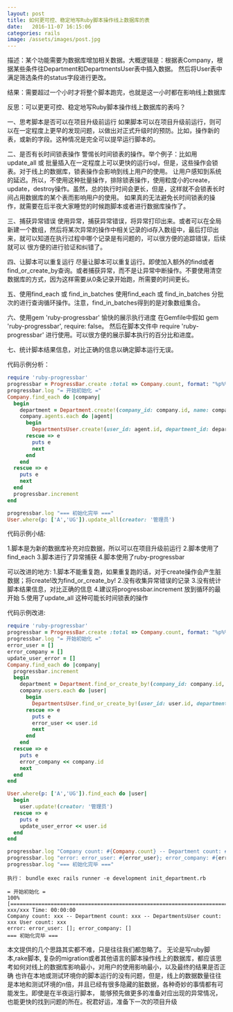 ```yaml
---
layout: post
title: 如何更可控、稳定地写Ruby脚本操作线上数据库的表
date:   2016-11-07 16:15:06
categories: rails
image: /assets/images/post.jpg
---
```


描述：某个功能需要为数据库增加相关数据。大概逻辑是：根据表Company，根据某些条件往Department和DepartmentsUser表中插入数据。
然后将User表中满足筛选条件的status字段进行更改。

结果：需要超过一个小时才将整个脚本跑完，也就是这一小时都在影响线上数据库

反思：可以更更可控、稳定地写Ruby脚本操作线上数据库的表吗？

一、思考脚本是否可以在项目升级前运行
  如果脚本可以在项目升级前运行，则可以在一定程度上更早的发现问题，以做出对正式升级时的预防。比如，操作新的表，或新的字段。这种情况是完全可以提早运行脚本的。

二、是否有长时间锁表操作
  警惕长时间锁表的操作。举个例子：比如用update_all 或 批量插入在一定程度上可以更快的运行sql，但是，这些操作会锁表。对于线上的数据库，锁表操作会影响到线上用户的使用。
  让用户感知到系统的延迟。所以，不使用这种批量操作，排除锁表操作，使用粒度小的create，update，destroy操作。虽然，总的执行时间会更长，但是，这样就不会锁表长时间占用数据库的某个表而影响用户的使用。
  如果真的无法避免长时间锁表的操作，就需要在后半夜大家睡觉的时候跑脚本或者进行数据库操作了。

三、捕获异常错误
  使用异常，捕获异常错误，将异常打印出来。或者可以在全局新建一个数组，然后将某次异常的操作中相关记录的id存入数组中，最后打印出来，就可以知道在执行过程中哪个记录是有问题的，可以很方便的追踪错误，后续就可以
  很方便的进行验证和纠错了。

四、让脚本可以重复运行
  尽量让脚本可以重复运行。即使加入额外的find或者find_or_create_by查询。或者捕获异常，而不是让异常中断操作。不要使用清空数据库的方式，因为这样需要从0条记录开始跑，所需要的时间更长。

五、使用find_each 或 find_in_batches
  使用find_each 或 find_in_batches 分批次的进行查询循环操作。注意，find_in_batches得到的是对象数组集合。

六、使用gem 'ruby-progressbar' 愉快的展示执行进度
  在Gemfile中假如 gem 'ruby-progressbar', require: false。 然后在脚本文件中  require 'ruby-progressbar' 进行使用。可以很方便的展示脚本执行的百分比和进度。

七、统计脚本结果信息，对比正确的信息以确定脚本运行无误。

代码示例分析：

```ruby
require 'ruby-progressbar'
progressbar = ProgressBar.create :total => Company.count, format: "%p%% [%B] %c/%C %E"
progressbar.log "= 开始初始化 ="
Company.find_each do |company|
  begin
    department = Department.create!(company_id: company.id, name: company.subdomain, parent_id: 0, is_default: true)
    company.agents.each do |agent|
      begin
        DepartmentsUser.create!(user_id: agent.id, department_id: department.id)
      rescue => e
        puts e
        next
      end
    end
  rescue => e
    puts e
    next
  end
  progressbar.increment
end

progressbar.log "=== 初始化完毕 ==="
User.where(p: ['A','UG']).update_all(creator: '管理员')
```

代码示例小结:

1.脚本是为新的数据库补充对应数据，所以可以在项目升级前运行
2.脚本使用了find_each
3.脚本进行了异常捕获
4.脚本使用了ruby-progressbar

可以改进的地方:
1.脚本不能重复跑，如果重复跑的话，对于create操作会产生脏数据；将create!改为find_or_create_by!
2.没有收集异常错误的记录
3.没有统计脚本结果信息，对比正确的信息
4.建议将progressbar.increment 放到循环的最开始
5.使用了update_all 这种可能长时间锁表的操作

代码示例改进:

```ruby
require 'ruby-progressbar'
progressbar = ProgressBar.create :total => Company.count, format: "%p%% [%B] %c/%C %E"
progressbar.log "= 开始初始化 ="
error_user = []
error_company = []
update_user_error = []
Company.find_each do |company|
  progressbar.increment
  begin
    department = Department.find_or_create_by!(company_id: company.id, name: company.subdomain, parent_id: 0, is_default: true)
    company.users.each do |user|
      begin
        DepartmentsUser.find_or_create_by!(user_id: user.id, department_id: department.id)
      rescue => e
        puts e
        error_user << user.id
        next
      end
    end
  rescue => e
    puts e
    error_company << company.id
    next
  end
end

User.where(p: ['A','UG']).find_each do |user|
  begin
    user.update!(creator: '管理员')
  rescue => e
    puts e
    update_user_error << user.id
  end
end

progressbar.log "Company count: #{Company.count} -- Department count: #{Department.count} -- DepartmentsUser count: #{DepartmentsUser.count} User count: #{User.count}"
progressbar.log "error: error_user: #{error_user}; error_company: #{error_company}"
progressbar.log "=== 初始化完毕 ==="
```

```
执行： bundle exec rails runner -e development init_department.rb

= 开始初始化 =                                                                                                                                                                        
100% [======================================================================================================================================================================] xxx/xxx Time: 00:00:00
Company count: xxx -- Department count: xxx -- DepartmentsUser count: xxx User count: xxx                                                                                                          
error: error_user: []; error_company: []                                                                                                                                                         
=== 初始化完毕 ===

```

本文提供的几个思路其实都不难，只是往往我们都忽略了。
无论是写ruby脚本,rake脚本, 复杂的migration或者其他语言的脚本操作线上的数据库，都应该思考如何对线上的数据库影响最小，对用户的使用影响最小，以及最终的结果是否正确
也许在本地或测试环境你的脚本运行的没有问题，但是，线上的数据数量往往是本地和测试环境的n倍，并且已经有很多隐藏的脏数据，各种奇妙的事情都有可能发生。即使是在半夜运行脚本，
能够预先做更多的准备对应出现的异常情况，也能更快的找到问题的所在。祝君好运，准备下一次的项目升级                             
